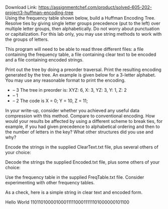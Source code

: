Download Link: https://assignmentchef.com/product/solved-605-202-project3-huffman-encoding-tree
<br>
Using the frequency table shown below, build a Huffman Encoding Tree.  Resolve ties by giving single letter groups precedence (put to the left) over multiple letter groups, then alphabetically.  Do not worry about punctuation or capitalization. For this lab only, you may use string methods to work with the groups of letters.

This program will need to be able to read three different files: a file containing the frequency table, a file containing clear text to be encoded and a file containing encoded strings.

Print out the tree by doing a preorder traversal.  Print the resulting encoding generated by the tree.  An example is given below for a 3-letter alphabet.  You may use any reasonable format to print the encoding.




<ul>

 <li>– 3 The tree in preorder is: XYZ: 6, X: 3, YZ: 3, Y: 1, Z: 2</li>

 <li>– 1</li>

 <li>– 2 The code is X = 0; Y = 10, Z = 11;</li>

</ul>

In your write-up, consider whether you achieved any useful data compression with this method.  Compare to conventional encoding.  How would your results be affected by using a different scheme to break ties, for example, if you had given precedence to alphabetical ordering and then to the number of letters in the key?  What other structures did you use and why?

Encode the strings in the supplied ClearText.txt file, plus several others of your choice:

Decode the strings the supplied Encoded.txt file, plus some others of your choice:

Use the frequency table in the supplied FreqTable.txt file. Consider experimenting with other frequency tables.

As a check, here is a simple string in clear text and encoded form.

Hello World            1101101000010001111100011111101000000101100


